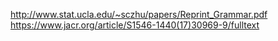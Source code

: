 http://www.stat.ucla.edu/~sczhu/papers/Reprint_Grammar.pdf
https://www.jacr.org/article/S1546-1440(17)30969-9/fulltext
